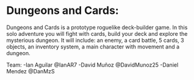 # Dungeons and Cards:
Dungeons and Cards is a prototype roguelike deck-builder game. In this solo adventure you will fight with cards, build your deck and explore the mysterious dungeon. It will include: an enemy, a card battle, 5 cards, 3 objects, an inventory system, a main character with movement and a dungeon.

Team:
-Ian Aguilar @IanAR7
-David Muñoz @DavidMunoz25
-Daniel Mendez @DanMzS
